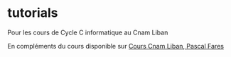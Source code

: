 tutorials
=========

Pour les cours de Cycle C informatique au Cnam Liban

En compléments du cours disponible sur [Cours Cnam Liban, Pascal Fares](http://cours.cofares.net/)
